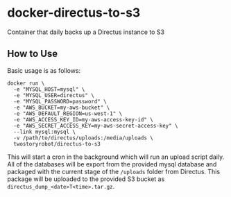 # docker-directus-to-s3

Container that daily backs up a Directus instance to S3

## How to Use

Basic usage is as follows:

```
docker run \
  -e "MYSQL_HOST=mysql" \
  -e "MYSQL_USER=directus" \
  -e "MYSQL_PASSWORD=password" \
  -e "AWS_BUCKET=my-aws-bucket" \
  -e "AWS_DEFAULT_REGION=us-west-1" \
  -e "AWS_ACCESS_KEY_ID=my-aws-access-key-id" \
  -e "AWS_SECRET_ACCESS_KEY=my-aws-secret-access-key" \
  --link mysql:mysql \
  -v /path/to/directus/uploads:/media/uploads \
  twostoryrobot/directus-to-s3
```

This will start a cron in the background which will run an upload script daily. All of the databases will be export from the provided mysql database and packaged with the current stage of the `/uploads` folder from Directus. This package will be uploaded to the provided S3 bucket as `directus_dump_<date>T<time>.tar.gz`.
